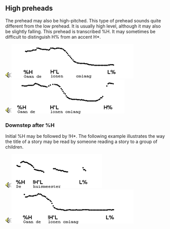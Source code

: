 High preheads
-------------

The prehead may also be high-pitched. This type of prehead sounds quite different from the low prehead. It is usually high level, although it may also be slightly falling. This prehead is transcribed %H. It may sometimes be difficult to distinguish H% from an accent H\*.

<div class="audio-example" onclick="play_sound('../audio/211')"><img alt="Play audio" src="../audio.gif" /><img alt="Audio example" src="../audio/gif/211.gif"/></div>

<div class="audio-example" onclick="play_sound('../audio/216')"><img alt="Play audio" src="../audio.gif" /><img alt="Audio example" src="../audio/gif/216.gif"/></div>

### Downstep after %H

Initial %H may be followed by !H\*. The following example illustrates the way the title of a story may be read by someone reading a story to a group of children.

<div class="audio-example" onclick="play_sound('../audio/099')"><img alt="Play audio" src="../audio.gif" /><img alt="Audio example" src="../audio/gif/099.gif"/></div>

<div class="audio-example" onclick="play_sound('../audio/213')"><img alt="Play audio" src="../audio.gif" /><img alt="Audio example" src="../audio/gif/213.gif"/></div>
